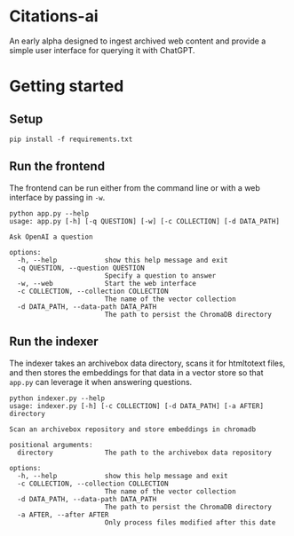 # Citations-ai
An early alpha designed to ingest archived web content and provide a simple user interface for querying it with ChatGPT.

# Getting started

## Setup

```
pip install -f requirements.txt
```

## Run the frontend

The frontend can be run either from the command line or with a web interface by passing in `-w`.

```
python app.py --help
usage: app.py [-h] [-q QUESTION] [-w] [-c COLLECTION] [-d DATA_PATH]

Ask OpenAI a question

options:
  -h, --help            show this help message and exit
  -q QUESTION, --question QUESTION
                        Specify a question to answer
  -w, --web             Start the web interface
  -c COLLECTION, --collection COLLECTION
                        The name of the vector collection
  -d DATA_PATH, --data-path DATA_PATH
                        The path to persist the ChromaDB directory
```

## Run the indexer

The indexer takes an archivebox data directory, scans it for htmltotext files, and then stores the embeddings for that data in a vector store so that `app.py` can leverage it when answering questions.

```
python indexer.py --help
usage: indexer.py [-h] [-c COLLECTION] [-d DATA_PATH] [-a AFTER] directory

Scan an archivebox repository and store embeddings in chromadb

positional arguments:
  directory             The path to the archivebox data repository

options:
  -h, --help            show this help message and exit
  -c COLLECTION, --collection COLLECTION
                        The name of the vector collection
  -d DATA_PATH, --data-path DATA_PATH
                        The path to persist the ChromaDB directory
  -a AFTER, --after AFTER
                        Only process files modified after this date
```